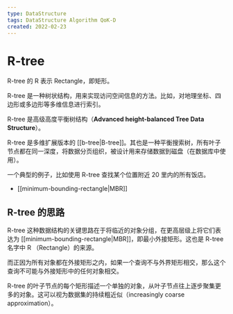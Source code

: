 ```yaml
---
type: DataStructure
tags: DataStructure Algorithm QoK-D
created: 2022-02-23
---
```


# R-tree

R-tree 的 R 表示 Rectangle，即矩形。

R-tree 是一种树状结构，用来实现访问空间信息的方法。比如，对地理坐标、四边形或多边形等多维信息进行索引。

R-tree 是高级高度平衡树结构（**Advanced height-balanced Tree Data Structure**）。

R-tree 是多维扩展版本的 [[b-tree|B-tree]]。其也是一种平衡搜索树，所有叶子节点都在同一深度，将数据分页组织，被设计用来存储数据到磁盘（在数据库中使用）。

一个典型的例子，比如使用 R-tree 查找某个位置附近 20 里内的所有饭店。

- [[minimum-bounding-rectangle|MBR]]

## R-tree 的思路

R-tree 这种数据结构的关键思路在于将临近的对象分组，在更高层级上将它们表达为 [[minimum-bounding-rectangle|MBR]]，即最小外接矩形。这也是 R-tree 名字中 R （Rectangle）的来源。

而正因为所有对象都在外接矩形之内，如果一个查询不与外界矩形相交，那么这个查询不可能与外接矩形中的任何对象相交。

R-tree 的叶子节点的每个矩形描述一个单独的对象，从叶子节点往上逐步聚集更多的对象。这可以视为数据集的持续粗近似（increasingly coarse approximation）。
